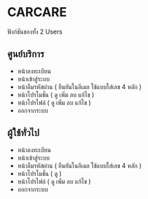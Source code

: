 # CARCARE

ฟังก์ชันของทั้ง 2 Users

## ศูนย์บริการ

- หน้าลงทะเบียน
- หน้าเข้าสู่ระบบ
- หน้าลืมรหัสผ่าน ( ยืนยันในอีเมล ใช้แบบใส่เลข 4 หลัก )
- หน้าโปรโมชั่น ( ดู เพิ่ม ลบ แก้ไข )
- หน้าโปรไฟล์ ( ดู เพิ่ม ลบ แก้ไข )
- ออกจากระบบ

## ผู้ใช้ทั่วไป

- หน้าลงทะเบียน
- หน้าเข้าสู่ระบบ
- หน้าลืมรหัสผ่าน ( ยืนยันในอีเมล ใช้แบบใส่เลข 4 หลัก )
- หน้าโปรโมชั่น ( ดู )
- หน้าโปรไฟล์ ( ดู เพิ่ม ลบ แก้ไข )
- ออกจากระบบ